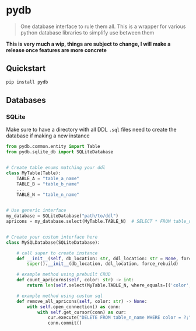 # pydb

> One database interface to rule them all. This is a wrapper for various python database libraries to simplify use
> between them

**This is very much a wip, things are subject to change, I will make a release once features are more concrete**

## Quickstart

```bash
pip install pydb
```

## Databases

### SQLite

Make sure to have a directory with all DDL `.sql` files need to create the database if making a new instance

```python
from pydb.common.entity import Table
from pydb.sqlite_db import SQLiteDatabase


# Create table enums matching your ddl
class MyTable(Table):
    TABLE_A = "table_a_name"
    TABLE_B = "table_b_name"
    ...
    TABLE_N = "table_n_name"


# Use generic interface
my_database = SQLiteDatabase("path/to/ddl")
apricons = my_database.select(MyTable.TABLE_N)  # SELECT * FROM table_n_name


# Create your custom interface here
class MySQLDatabase(SQLiteDatabase):

    # call super to create instance
    def __init__(self, db_location: str, ddl_location: str = None, force_rebuild: bool = False):
        super().__init__(db_location, ddl_location, force_rebuild)

    # example method using prebuilt CRUD
    def count_apricorns(self, color: str) -> int:
        return len(self.select(MyTable.TABLE_N, where_equals=[('color', color)]))

    # example method using custom sql
    def remove_all_apricons(self, color: str) -> None:
        with self.open_connection() as conn:
            with self.get_cursor(conn) as cur:
                cur.execute("DELETE FROM table_n_name WHERE color = ?;", (color,))
                conn.commit()
```
